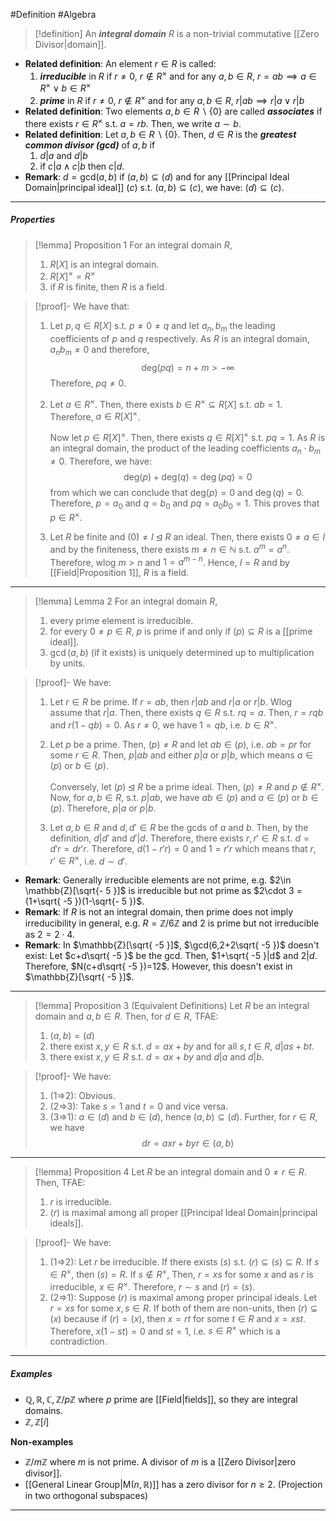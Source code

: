 #Definition #Algebra

> [!definition]
> An ***integral domain*** $R$ is a non-trivial commutative [[Zero Divisor|domain]]. 
- **Related definition**: An element $r\in R$ is called:
  1. ***irreducible*** in $R$ if $r\neq 0$, $r\notin R^{\times}$ and for any $a,b\in R$, $r=ab\implies a\in R^{\times} \lor b\in R^{\times}$
  2. ***prime*** in $R$ if $r\neq 0$, $r\notin R^{\times}$ and for any $a,b\in R$, $r|ab\implies r|a \lor r|b$
- **Related definition**: Two elements $a,b\in R \backslash\{ 0 \}$ are called ***associates*** if there exists $r\in R^{\times}$ s.t. $a=rb$. Then, we write $a \sim b$.
- **Related definition**: Let $a,b\in R \backslash \{ 0 \}$. Then, $d\in R$ is the ***greatest common divisor (gcd)*** of $a,b$ if
	1. $d|a$ and $d|b$ 
	2. if $c|a\land c|b$ then $c|d$.
- **Remark**: $d=\text{gcd}(a,b)$ if $(a,b)\subseteq(d)$ and for any [[Principal Ideal Domain|principal ideal]] $(c)$ s.t. $(a,b)\subseteq(c)$, we have: $(d)\subseteq(c)$.

---
##### Properties
> [!lemma] Proposition 1
> For an integral domain $R$, 
> 1. $R[X]$ is an integral domain.
> 2. $R[X]^{\times}=R^{\times}$
> 3. if $R$ is finite, then $R$ is a field.

> [!proof]-
> We have that: 
> 1. Let $p,q\in R[X]$ s.t. $p\neq 0\neq q$ and let $a_{n},b_{m}$ the leading coefficients of $p$ and $q$ respectively. As $R$ is an integral domain, $a_{n}b_{m}\neq 0$ and therefore, $$\text{deg}(pq)=n+m>-\infty$$
> 	Therefore, $pq\neq 0$.
>2. Let $a\in R^{\times}$. Then, there exists $b\in R^{\times}\subseteq R[X]$ s.t. $ab=1$. Therefore, $a\in R[X]^\times$. 
>   
>    Now let $p\in R[X]^{\times}$. Then, there exists $q\in R[X]^{\times}$ s.t. $pq=1$. As $R$ is an integral domain, the product of the leading coefficients $a_{n}\cdot b_{m}\neq 0$. Therefore, we have: $$\text{deg}(p)+\text{deg}(q)=\deg(pq)=0$$from which we can conclude that $\text{deg}(p)=0$ and $\deg(q)=0$. Therefore, $p=a_{0}$ and $q=b_{0}$ and $pq=a_{0}b_{0}=1$. This proves that $p\in R^{\times}$.
> 3. Let $R$ be finite and $(0)\neq I\unlhd R$ an ideal. Then, there exists $0\neq a\in I$ and by the finiteness, there exists $m\neq n\in \mathbb{N}$ s.t. $a^m=a^n$. Therefore, wlog $m>n$ and $1=a^{m-n}$. Hence, $I=R$ and by [[Field|Proposition 1]], $R$ is a field.
---
> [!lemma] Lemma 2
> For an integral domain $R$, 
> 1. every prime element is irreducible.
> 2. for every $0\neq p\in R$, $p$ is prime if and only if $(p)\subseteq R$ is a [[prime ideal]].
> 3. $\gcd(a,b)$ (if it exists) is uniquely determined up to multiplication by units.

> [!proof]-
> We have:
> 1. Let $r\in R$ be prime. If $r=ab$, then $r|ab$ and $r|a$ or $r|b$. Wlog assume that $r|a$. Then, there exists $q\in R$ s.t. $rq=a$. Then, $r=rqb$ and $r(1-qb)=0$. As $r\ne 0$, we have $1=qb$, i.e. $b\in R^\times$.
> 2. Let $p$ be a prime. Then, $(p)\neq R$ and let $ab\in (p)$, i.e. $ab=pr$ for some $r\in R$. Then, $p|ab$ and either $p|a$ or $p|b$, which means $a\in (p)$ or $b\in (p)$.
>    
>    Conversely, let $(p)\unlhd R$ be a prime ideal. Then, $(p)\neq R$ and $p\notin R^\times$. Now, for $a,b\in R$, s.t. $p|ab$, we have $ab\in (p)$ and $a\in (p)$ or $b\in (p)$. Therefore, $p|a$ or $p|b$.
> 3. Let $a,b\in R$ and $d,d'\in R$ be the gcds of $a$ and $b$. Then, by the definition, $d|d'$ and $d'|d$. Therefore, there exists $r,r'\in R$ s.t. $d=d'r=dr'r$. Therefore, $d(1-r'r)=0$ and $1=r'r$ which means that $r,r'\in R^\times$, i.e. $d\sim d'$.

- **Remark**: Generally irreducible elements are not prime, e.g. $2\in \mathbb{Z}[\sqrt{- 5 }]$ is irreducible but not prime as $2\cdot 3 =(1+\sqrt{ -5 })(1-\sqrt{- 5 })$.
- **Remark**: If $R$ is not an integral domain, then prime does not imply irreducibility in general, e.g. $R=\mathbb{Z} /6\mathbb{Z}$ and $2$ is prime but not irreducible as $2=2\cdot{4}$.
- **Remark**: In $\mathbb{Z}[\sqrt{ -5 }]$, $\gcd(6,2+2\sqrt{ -5 })$ doesn't exist: Let $c+d\sqrt{ -5 }$ be the gcd. Then, $1+\sqrt{ -5 }|d$ and $2|d$. Therefore, $N(c+d\sqrt{ -5 })=12$. However, this doesn't exist in $\mathbb{Z}[\sqrt{ -5 }]$.
---
> [!lemma] Proposition 3 (Equivalent Definitions)
> Let $R$ be an integral domain and $a,b\in R$. Then, for $d\in R$, TFAE:
> 1. $(a,b)=(d)$
> 2. there exist $x,y\in R$ s.t. $d=ax+by$ and for all $s,t\in R$, $d|as+bt$.
> 3. there exist $x,y\in R$ s.t. $d=ax+by$ and $d|a$ and $d|b$.

> [!proof]-
> We have:
> 1. (1=>2): Obvious.
> 2. (2=>3): Take $s=1$ and $t=0$ and vice versa.
> 3. (3=>1): $a\in (d)$ and $b\in (d)$, hence $(a,b)\subseteq(d)$. Further, for $r\in R$, we have $$dr=axr+byr\in (a,b)$$
---
> [!lemma] Proposition 4
> Let $R$ be an integral domain and $0\neq r\in R$. Then, TFAE:
> 1. $r$ is irreducible.
> 2. $(r)$ is maximal among all proper [[Principal Ideal Domain|principal ideals]].

> [!proof]-
> We have:
> 1. (1=>2): Let $r$ be irreducible. If there exists $(s)$ s.t. $(r)\subseteq(s)\subseteq R$. If $s\in R^\times$, then $(s)=R$. If $s\notin R^\times$, Then, $r=xs$ for some $x$ and as $r$ is irreducible, $x\in R^\times$. Therefore, $r\sim s$ and $(r)=(s)$.
> 2. (2=>1): Suppose $(r)$ is maximal among proper principal ideals. Let $r=xs$ for some $x,s\in R$. If both of them are non-units, then $(r)\subsetneq(x)$ because if $(r)=(x)$, then $x=rt$ for some $t\in R$ and $x=xst$. Therefore, $x(1-st)=0$ and $st=1$, i.e. $s\in R^\times$ which is a contradiction. 
---
##### Examples
- $\mathbb{Q},\mathbb{R},\mathbb{C},\mathbb{Z} / p\mathbb{Z}$ where $p$ prime are [[Field|fields]], so they are integral domains.
- $\mathbb{Z},\mathbb{Z}[i]$

**Non-examples**
- $\mathbb{Z} / m\mathbb{Z}$ where $m$ is not prime. A divisor of $m$ is a [[Zero Divisor|zero divisor]].
- [[General Linear Group|$\text{M}(n,\mathbb{R})$]] has a zero divisor for $n\geq 2$. (Projection in two orthogonal subspaces)

---

